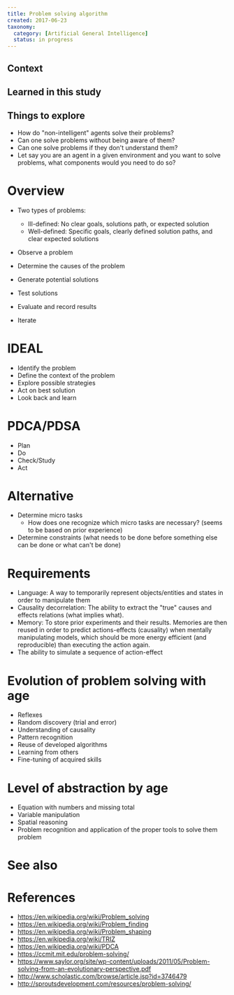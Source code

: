 ```yaml
---
title: Problem solving algorithm
created: 2017-06-23
taxonomy:
  category: [Artificial General Intelligence]
  status: in progress
---
```


## Context

## Learned in this study

## Things to explore
* How do "non-intelligent" agents solve their problems?
* Can one solve problems without being aware of them?
* Can one solve problems if they don't understand them?
* Let say you are an agent in a given environment and you want to solve problems, what components would you need to do so?

# Overview
* Two types of problems:
	* Ill-defined: No clear goals, solutions path, or expected solution
	* Well-defined: Specific goals, clearly defined solution paths, and clear expected solutions

* Observe a problem
* Determine the causes of the problem
* Generate potential solutions
* Test solutions
* Evaluate and record results
* Iterate

# IDEAL
* Identify the problem
* Define the context of the problem
* Explore possible strategies
* Act on best solution
* Look back and learn

# PDCA/PDSA
* Plan
* Do
* Check/Study
* Act

# Alternative
* Determine micro tasks
	* How does one recognize which micro tasks are necessary? (seems to be based on prior experience)
* Determine constraints (what needs to be done before something else can be done or what can't be done)

# Requirements
* Language: A way to temporarily represent objects/entities and states in order to manipulate them
* Causality decorrelation: The ability to extract the "true" causes and effects relations (what implies what).
* Memory: To store prior experiments and their results. Memories are then reused in order to predict actions-effects (causality) when mentally manipulating models, which should be more energy efficient (and reproducible) than executing the action again.
* The ability to simulate a sequence of action-effect

# Evolution of problem solving with age
* Reflexes
* Random discovery (trial and error)
* Understanding of causality
* Pattern recognition
* Reuse of developed algorithms
* Learning from others
* Fine-tuning of acquired skills

# Level of abstraction by age
* Equation with numbers and missing total
* Variable manipulation
* Spatial reasoning
* Problem recognition and application of the proper tools to solve them problem

# See also

# References
* https://en.wikipedia.org/wiki/Problem_solving
* https://en.wikipedia.org/wiki/Problem_finding
* https://en.wikipedia.org/wiki/Problem_shaping
* https://en.wikipedia.org/wiki/TRIZ
* https://en.wikipedia.org/wiki/PDCA
* https://ccmit.mit.edu/problem-solving/
* https://www.saylor.org/site/wp-content/uploads/2011/05/Problem-solving-from-an-evolutionary-perspective.pdf
* http://www.scholastic.com/browse/article.jsp?id=3746479
* http://sproutsdevelopment.com/resources/problem-solving/
